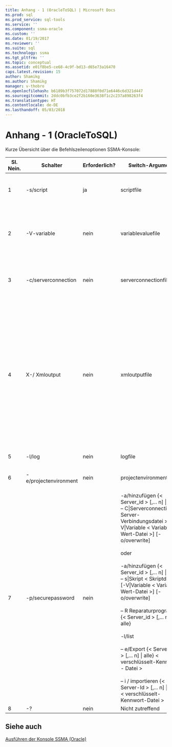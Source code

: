 ```yaml
---
title: Anhang - 1 (OracleToSQL) | Microsoft Docs
ms.prod: sql
ms.prod_service: sql-tools
ms.service: ''
ms.component: ssma-oracle
ms.custom: ''
ms.date: 01/19/2017
ms.reviewer: ''
ms.suite: sql
ms.technology: ssma
ms.tgt_pltfrm: ''
ms.topic: conceptual
ms.assetid: e01f8be5-ce68-4c9f-bd13-d65e73a16470
caps.latest.revision: 15
author: Shamikg
ms.author: Shamikg
manager: v-thobro
ms.openlocfilehash: b6189b3f757072d17888f0d71e6446c6d321d447
ms.sourcegitcommit: 2ddc0bfb3ce2f2b160e3638f1c2c237a898263f4
ms.translationtype: HT
ms.contentlocale: de-DE
ms.lasthandoff: 05/03/2018
---
```

# <a name="appendix---1-oracletosql"></a>Anhang - 1 (OracleToSQL)
Kurze Übersicht über die Befehlszeilenoptionen SSMA-Konsole:  
  
|Sl. Nein.|Schalter|Erforderlich?|Switch-Argument|Zulässige Werte|  
|-----------|----------|-------------|-------------------|--------------------|  
|1|-s/script|ja|scriptfile|XML-Dateiname ist ungültig.<br /><br />-Konsole Definition Skriptdatei an.|  
|2|-V-variable|nein|variablevaluefile|XML-Dateiname ist ungültig.<br /><br />Wenn Variablen in einer Skriptdatei verwendet werden, muss diese Datei angegeben werden.|  
|3|-c/serverconnection|nein|serverconnectionfile|XML-Dateiname ist ungültig.<br /><br />Diese Datei enthält Informationen zur Serververbindung.|  
|4|X-/ Xmloutput|nein|xmloutputfile|Diese Option gibt die Konsolenausgabe in das XML-Format an. Wenn diese Option nicht angegeben ist, wird die standardmäßigen Ausgabe im Textformat.<br /><br />Wenn Xmloutputfile nicht angegeben ist, wird ein XML-Ausgabe weitergeleitet, damit `STDOUT`.<br /><br />Xmloutputfile ist der Name der Datei, die in die Konsolenausgabe in das XML-Format geschrieben wird.|  
|5|-l/log|nein|logfile|Der Dateiname ist ungültig.|  
|6|-e/projectenvironment|nein|projectenvironmentfolder|Gültigen Ordnernamen an, die Dateien der SSMA-Projekt enthält.|  
|7|-p/securepassword|nein|-a/hinzufügen {< Server_id > [,... n] &#124; alle} – C&#124;Serverconnection < Server-Verbindungsdatei > [-V&#124;Variable < Variable-Wert-Datei >] [-o/overwrite]<br /><br />oder<br /><br />-a/hinzufügen {< Server_id > [,... n] &#124; alle} – s&#124;Skript < Skriptdatei > [-V&#124;Variable < Variable-Wert-Datei >] [-o/overwrite]<br /><br />– R Reparaturprogramm {< Server_id > [,... n] &#124; alle}<br /><br />-l/list<br /><br />– e/Export {< Server-Id > [,... n] &#124; alle} < verschlüsselt-Kennwort - Datei ><br /><br />– i / importieren {< Server-Id > [,... n] &#124; alle} < verschlüsselt-Kennwort-Datei >|Wenn angegeben, muss diese Option nicht mit anderen Optionen kombiniert werden.<br /><br />Server-Id: eine eindeutige ID für einen Server {String} bereitgestellt<br /><br />Server-Verbindungsdatei: Server-Definitionsdatei (Serverconnectionfile oder Scriptfile).<br /><br />Variable-Wert-Datei: Es ist eine Variablendefinition-Datei und in Server-Verbindungsdatei verwendet.<br /><br />verschlüsselte Kennwortdatei: Es handelt sich ein Server Kennwörter-Datei mit benutzerdefinierten-Passphrase verschlüsselt.|  
|8|-?|nein|Nicht zutreffend|Nicht zutreffend|  
  
## <a name="see-also"></a>Siehe auch  
[Ausführen der Konsole SSMA (Oracle)](http://msdn.microsoft.com/en-us/7228ccba-c69f-4b4c-8664-01a2750183c5)  
  
